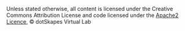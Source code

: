 Unless stated otherwise, all content is licensed under the Creative Commons Attribution License and code licensed under the [Apache2 Licence](http://www.apache.org/licenses/LICENSE-2.0.html), © dotSkapes Virtual Lab

